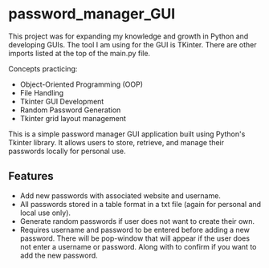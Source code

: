 # password_manager_GUI

This project was for expanding my knowledge and growth in Python and developing GUIs. The tool I am using for the GUI is TKinter. There are other imports listed at the top of the main.py file.

Concepts practicing:
- Object-Oriented Programming (OOP)
- File Handling
- Tkinter GUI Development
- Random Password Generation
- Tkinter grid layout management

This is a simple password manager GUI application built using Python's Tkinter library. It allows users to store, retrieve, and manage their passwords locally for personal use.

## Features
- Add new passwords with associated website and username.
- All passwords stored in a table format in a txt file (again for personal and local use only).
- Generate random passwords if user does not want to create their own.
- Requires username and password to be entered before adding a new password. There will be pop-window that will appear if the user does not enter a username or password. Along with to confirm if you want to add the new password.
